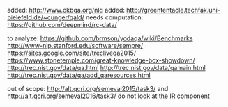 added: http://www.okbqa.org/nlq
added: http://greententacle.techfak.uni-bielefeld.de/~cunger/qald/
needs computation: https://github.com/deepmind/rc-data/

to analyze: 
https://github.com/brmson/yodaqa/wiki/Benchmarks
http://www-nlp.stanford.edu/software/sempre/
https://sites.google.com/site/trecliveqa2015/
https://www.stonetemple.com/great-knowledge-box-showdown/
http://trec.nist.gov/data/qa.html
http://trec.nist.gov/data/qamain.html
http://trec.nist.gov/data/qa/add_qaresources.html

out of scope:
http://alt.qcri.org/semeval2015/task3/ and http://alt.qcri.org/semeval2016/task3/ do not look at the IR component
